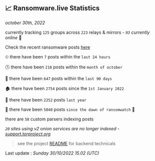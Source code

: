 
## 📈 Ransomware.live Statistics
_october 30th, 2022_

currently tracking `125` groups across `223` relays & mirrors - _`93` currently online_ 📡

Check the recent ransomware posts [here](https://www.ransomware.live/#/recentposts)


⏲ there have been `7` posts within the `last 24 hours`

🕓 there have been `218` posts within the `month of october`

📅 there have been `647` posts within the `last 90 days`

🏚 there have been `2754` posts since the `1st January 2022`

🚀 there have been `2252` posts `last year`

🦕 there have been `5040` posts `since the dawn of ransomwatch` 🐣

there are `58` custom parsers indexing posts

_`20` sites using v2 onion services are no longer indexed - [support.torproject.org](https://support.torproject.org/onionservices/v2-deprecation/)_

> see the project [README](https://github.com/jmousqueton/ransomwatch#readme) for backend technicals



Last update : _Sunday 30/10/2022 15.02 (UTC)_

